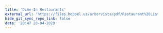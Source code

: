 ```yaml
---
title: 'Dine-In Restaurants'
external_url: 'https://files.hoppel.us/arborvista/pdf/Restaurant%20List%20-%2003.17_3.pdf'
hide_git_sync_repo_link: false
date: '20:47 28-04-2020'
---
```


